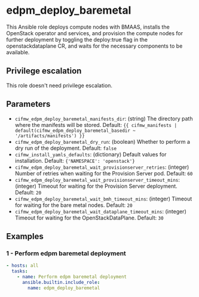 # edpm_deploy_baremetal
This Ansible role deploys compute nodes with BMAAS, installs the OpenStack operator and services,
and provision the compute nodes for further deployment by toggling the deploy:true flag in the openstackdataplane CR,
and waits for the necessary components to be available.

## Privilege escalation
This role doesn't need privilege escalation.

## Parameters
* `cifmw_edpm_deploy_baremetal_manifests_dir`: (string) The directory path where the manifests will be stored. Default: `{{ cifmw_manifests | default(cifmw_edpm_deploy_baremetal_basedir ~ '/artifacts/manifests') }}`
* `cifmw_edpm_deploy_baremetal_dry_run`: (boolean) Whether to perform a dry run of the deployment. Default: `false`
* `cifmw_install_yamls_defaults`: (dictionary) Default values for installation. Default: `{'NAMESPACE': 'openstack'}`
* `cifmw_edpm_deploy_baremetal_wait_provisionserver_retries`: (integer) Number of retries when waiting for the Provision Server pod. Default: `60`
* `cifmw_edpm_deploy_baremetal_wait_provisionserver_timeout_mins`: (integer) Timeout for waiting for the Provision Server deployment. Default: `20`
* `cifmw_edpm_deploy_baremetal_wait_bmh_timeout_mins`: (integer) Timeout for waiting for the bare metal nodes. Default: `20`
* `cifmw_edpm_deploy_baremetal_wait_dataplane_timeout_mins`: (integer) Timeout for waiting for the OpenStackDataPlane. Default: `30`

## Examples
### 1 - Perform edpm baremetal deployment
```yaml
- hosts: all
  tasks:
    - name: Perform edpm baremetal deployment
      ansible.builtin.include_role:
        name: edpm_deploy_baremetal
```
